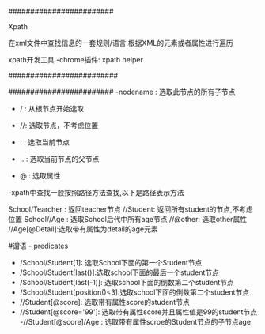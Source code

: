 ########################

Xpath 

在xml文件中查找信息的一套规则/语言.根据XML的元素或者属性进行遍历

xpath开发工具
-chrome插件: xpath helper

#########################


########################
-nodename : 选取此节点的所有子节点

- / : 从根节点开始选取

- //: 选取节点，不考虑位置

- . : 选取当前节点
- .. : 选取当前节点的父节点 
- @ : 选取属性 

-xpath中查找一般按照路径方法查找,以下是路径表示方法 

School/Tearcher : 返回teacher节点
//Student: 返回所有student的节点,不考虑位置 
School//Age : 选取School后代中所有age节点 
//@other: 选取other属性
//Age[@Detail]:选取带有属性为detail的age元素 

#谓语 - predicates 

- /School/Student[1]: 选取School下面的第一个Student节点
- /School/Student[last()]:选取school下面的最后一个student节点
- /School/Student[last(-1)]: 选取school下面的倒数第二个student节点
- /School/Student[position()<3]:选取school下面的倒数第二个student节点
- //Student[@score]: 选取带有属性score的student节点
- //Student[@score='99']: 选取带有属性score并且属性值是99的student节点
-//Student[@score]/Age : 选取带有属性scroe的Student节点的子节点age 

